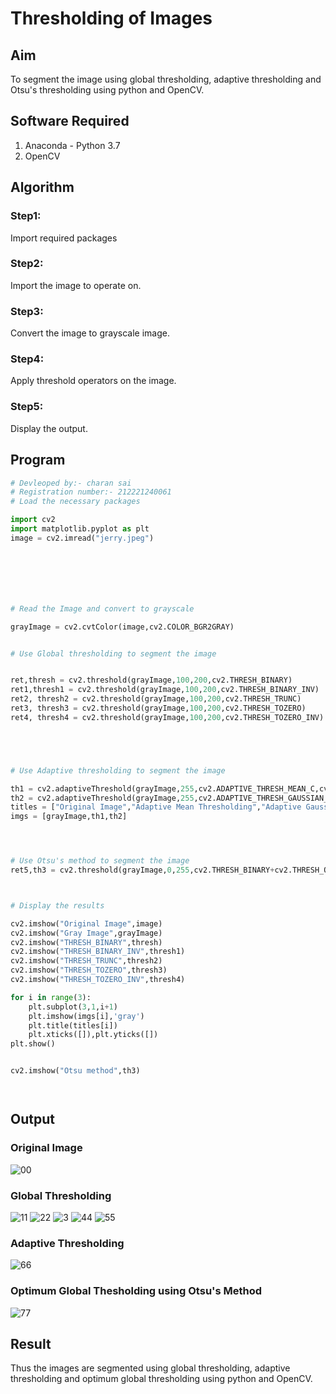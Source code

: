 # Thresholding of Images
## Aim
To segment the image using global thresholding, adaptive thresholding and Otsu's thresholding using python and OpenCV.

## Software Required
1. Anaconda - Python 3.7
2. OpenCV

## Algorithm

### Step1:
Import required packages

### Step2:
Import the image to operate on.

### Step3:
Convert the image to grayscale image.

### Step4:
Apply threshold operators on the image.

### Step5:
Display the output.

## Program

```python
# Devleoped by:- charan sai
# Registration number:- 212221240061
# Load the necessary packages

import cv2
import matplotlib.pyplot as plt
image = cv2.imread("jerry.jpeg")







# Read the Image and convert to grayscale

grayImage = cv2.cvtColor(image,cv2.COLOR_BGR2GRAY)


# Use Global thresholding to segment the image


ret,thresh = cv2.threshold(grayImage,100,200,cv2.THRESH_BINARY)
ret1,thresh1 = cv2.threshold(grayImage,100,200,cv2.THRESH_BINARY_INV)
ret2, thresh2 = cv2.threshold(grayImage,100,200,cv2.THRESH_TRUNC)
ret3, thresh3 = cv2.threshold(grayImage,100,200,cv2.THRESH_TOZERO)
ret4, thresh4 = cv2.threshold(grayImage,100,200,cv2.THRESH_TOZERO_INV)





# Use Adaptive thresholding to segment the image

th1 = cv2.adaptiveThreshold(grayImage,255,cv2.ADAPTIVE_THRESH_MEAN_C,cv2.THRESH_BINARY,11,2)
th2 = cv2.adaptiveThreshold(grayImage,255,cv2.ADAPTIVE_THRESH_GAUSSIAN_C,cv2.THRESH_BINARY,11,2)
titles = ["Original Image","Adaptive Mean Thresholding","Adaptive Gaussian Thresholding"]
imgs = [grayImage,th1,th2]




# Use Otsu's method to segment the image 
ret5,th3 = cv2.threshold(grayImage,0,255,cv2.THRESH_BINARY+cv2.THRESH_OTSU)



# Display the results

cv2.imshow("Original Image",image)
cv2.imshow("Gray Image",grayImage)
cv2.imshow("THRESH_BINARY",thresh)
cv2.imshow("THRESH_BINARY_INV",thresh1)
cv2.imshow("THRESH_TRUNC",thresh2)
cv2.imshow("THRESH_TOZERO",thresh3)
cv2.imshow("THRESH_TOZERO_INV",thresh4)

for i in range(3):
    plt.subplot(3,1,i+1)
    plt.imshow(imgs[i],'gray')
    plt.title(titles[i])
    plt.xticks([]),plt.yticks([])
plt.show()


cv2.imshow("Otsu method",th3)




```
## Output

### Original Image
![00](https://user-images.githubusercontent.com/94296221/170854495-80445422-c575-4c27-ac81-4cdb1f7f9ab7.jpg)


### Global Thresholding
![11](https://user-images.githubusercontent.com/94296221/170854499-678365de-f743-42dd-ba2c-b3f42341c7ce.jpg)
![22](https://user-images.githubusercontent.com/94296221/170854501-9c8a5917-7d8c-4427-9dc3-7d728eae7996.jpg)
![3](https://user-images.githubusercontent.com/94296221/170854506-46a4e790-b9bb-474e-a095-7da33456270e.jpg)
![44](https://user-images.githubusercontent.com/94296221/170854509-0280d08c-dacd-4c0e-8db1-1a3c94733199.jpg)
![55](https://user-images.githubusercontent.com/94296221/170854512-dba5ec44-ca8f-440b-823f-9a08212ee0ec.jpg)


### Adaptive Thresholding
![66](https://user-images.githubusercontent.com/94296221/170854514-e33a0e46-27ef-460e-a0d9-885e04b9417c.jpg)


### Optimum Global Thesholding using Otsu's Method

![77](https://user-images.githubusercontent.com/94296221/170854518-303e8118-d7c8-48da-bc02-a6b924e8a269.jpg)


## Result
Thus the images are segmented using global thresholding, adaptive thresholding and optimum global thresholding using python and OpenCV.

